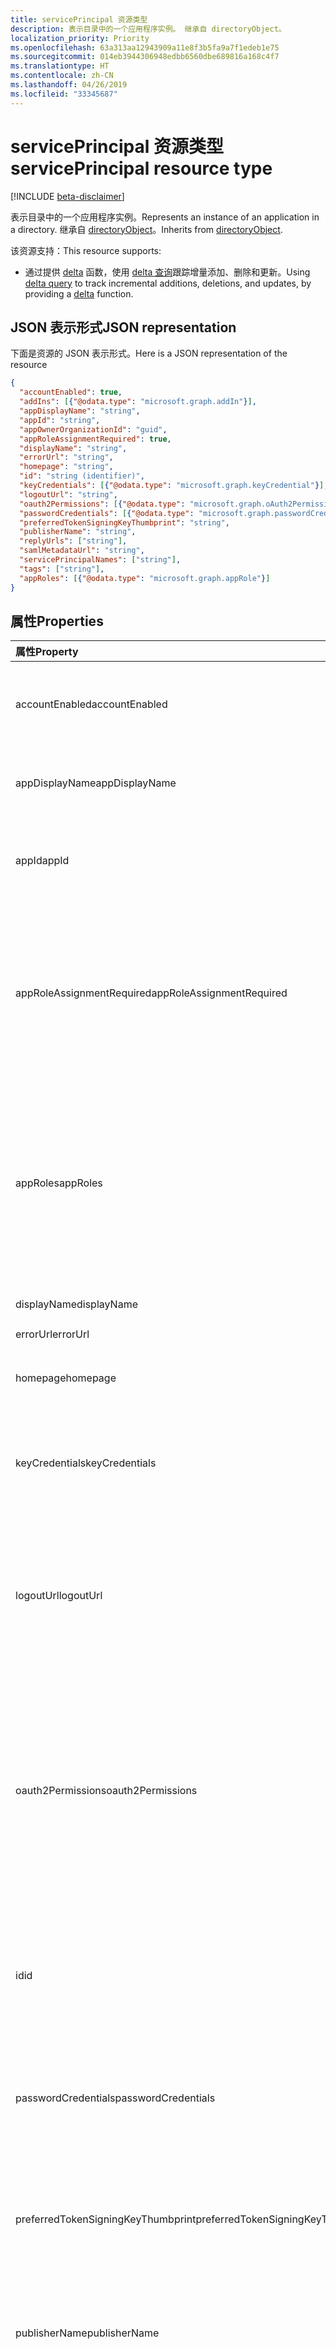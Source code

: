 ```yaml
---
title: servicePrincipal 资源类型
description: 表示目录中的一个应用程序实例。 继承自 directoryObject。
localization_priority: Priority
ms.openlocfilehash: 63a313aa12943909a11e8f3b5fa9a7f1edeb1e75
ms.sourcegitcommit: 014eb3944306948edbb6560dbe689816a168c4f7
ms.translationtype: HT
ms.contentlocale: zh-CN
ms.lasthandoff: 04/26/2019
ms.locfileid: "33345687"
---
```

# <a name="serviceprincipal-resource-type"></a><span data-ttu-id="86e89-104">servicePrincipal 资源类型</span><span class="sxs-lookup"><span data-stu-id="86e89-104">servicePrincipal resource type</span></span>

[!INCLUDE [beta-disclaimer](../../includes/beta-disclaimer.md)]

<span data-ttu-id="86e89-105">表示目录中的一个应用程序实例。</span><span class="sxs-lookup"><span data-stu-id="86e89-105">Represents an instance of an application in a directory.</span></span> <span data-ttu-id="86e89-106">继承自 [directoryObject](directoryobject.md)。</span><span class="sxs-lookup"><span data-stu-id="86e89-106">Inherits from [directoryObject](directoryobject.md).</span></span>

<span data-ttu-id="86e89-107">该资源支持：</span><span class="sxs-lookup"><span data-stu-id="86e89-107">This resource supports:</span></span>

- <span data-ttu-id="86e89-108">通过提供 [delta](../api/serviceprincipal-delta.md) 函数，使用 [delta 查询](/graph/delta-query-overview)跟踪增量添加、删除和更新。</span><span class="sxs-lookup"><span data-stu-id="86e89-108">Using [delta query](/graph/delta-query-overview) to track incremental additions, deletions, and updates, by providing a [delta](../api/serviceprincipal-delta.md) function.</span></span>

## <a name="json-representation"></a><span data-ttu-id="86e89-109">JSON 表示形式</span><span class="sxs-lookup"><span data-stu-id="86e89-109">JSON representation</span></span>
<span data-ttu-id="86e89-110">下面是资源的 JSON 表示形式。</span><span class="sxs-lookup"><span data-stu-id="86e89-110">Here is a JSON representation of the resource</span></span>

<!-- {
  "blockType": "resource",
  "optionalProperties": [
    "appRoleAssignedTo",
    "appRoleAssignments",
    "createdObjects",
    "createdOnBehalfOf",
    "memberOf",
    "oauth2PermissionGrants",
    "ownedObjects",
    "owners"
  ],
  "keyProperty": "id",
  "@odata.type": "microsoft.graph.servicePrincipal"
}-->

```json
{
  "accountEnabled": true,
  "addIns": [{"@odata.type": "microsoft.graph.addIn"}],
  "appDisplayName": "string",
  "appId": "string",
  "appOwnerOrganizationId": "guid",
  "appRoleAssignmentRequired": true,
  "displayName": "string",
  "errorUrl": "string",
  "homepage": "string",
  "id": "string (identifier)",
  "keyCredentials": [{"@odata.type": "microsoft.graph.keyCredential"}],
  "logoutUrl": "string",
  "oauth2Permissions": [{"@odata.type": "microsoft.graph.oAuth2Permission"}],
  "passwordCredentials": [{"@odata.type": "microsoft.graph.passwordCredential"}],
  "preferredTokenSigningKeyThumbprint": "string",
  "publisherName": "string",
  "replyUrls": ["string"],
  "samlMetadataUrl": "string",
  "servicePrincipalNames": ["string"],
  "tags": ["string"],
  "appRoles": [{"@odata.type": "microsoft.graph.appRole"}]
}

```
## <a name="properties"></a><span data-ttu-id="86e89-111">属性</span><span class="sxs-lookup"><span data-stu-id="86e89-111">Properties</span></span>
| <span data-ttu-id="86e89-112">属性</span><span class="sxs-lookup"><span data-stu-id="86e89-112">Property</span></span>     | <span data-ttu-id="86e89-113">类型</span><span class="sxs-lookup"><span data-stu-id="86e89-113">Type</span></span> |<span data-ttu-id="86e89-114">说明</span><span class="sxs-lookup"><span data-stu-id="86e89-114">Description</span></span>|
|:---------------|:--------|:----------|
|<span data-ttu-id="86e89-115">accountEnabled</span><span class="sxs-lookup"><span data-stu-id="86e89-115">accountEnabled</span></span>|<span data-ttu-id="86e89-116">Boolean</span><span class="sxs-lookup"><span data-stu-id="86e89-116">Boolean</span></span>| <span data-ttu-id="86e89-117">如果服务主体帐户已启用，则为 **true**；否则，为 **false**。</span><span class="sxs-lookup"><span data-stu-id="86e89-117">**true** if the service principal account is enabled; otherwise, **false**.</span></span>            |
|<span data-ttu-id="86e89-118">appDisplayName</span><span class="sxs-lookup"><span data-stu-id="86e89-118">appDisplayName</span></span>|<span data-ttu-id="86e89-119">String</span><span class="sxs-lookup"><span data-stu-id="86e89-119">String</span></span>|<span data-ttu-id="86e89-120">关联应用程序公开的显示名称。</span><span class="sxs-lookup"><span data-stu-id="86e89-120">The display name exposed by the associated application.</span></span>|
|<span data-ttu-id="86e89-121">appId</span><span class="sxs-lookup"><span data-stu-id="86e89-121">appId</span></span>|<span data-ttu-id="86e89-122">String</span><span class="sxs-lookup"><span data-stu-id="86e89-122">String</span></span>|<span data-ttu-id="86e89-123">关联应用程序的唯一标识符（其 **appId** 属性）。</span><span class="sxs-lookup"><span data-stu-id="86e89-123">The unique identifier for the associated application (its **appId** property).</span></span>|
|<span data-ttu-id="86e89-124">appRoleAssignmentRequired</span><span class="sxs-lookup"><span data-stu-id="86e89-124">appRoleAssignmentRequired</span></span>|<span data-ttu-id="86e89-125">Boolean</span><span class="sxs-lookup"><span data-stu-id="86e89-125">Boolean</span></span>|<span data-ttu-id="86e89-126">指定在 Azure AD 在向应用程序签发用户或访问令牌之前用户或组是否需要 **appRoleAssignment**。</span><span class="sxs-lookup"><span data-stu-id="86e89-126">Specifies whether an **appRoleAssignment** to a user or group is required before Azure AD will issue a user or access token to the application.</span></span> <span data-ttu-id="86e89-127">不可为空。</span><span class="sxs-lookup"><span data-stu-id="86e89-127">Not nullable.</span></span> |
|<span data-ttu-id="86e89-128">appRoles</span><span class="sxs-lookup"><span data-stu-id="86e89-128">appRoles</span></span>|<span data-ttu-id="86e89-129">[appRole](approle.md) 集合</span><span class="sxs-lookup"><span data-stu-id="86e89-129">[appRole](approle.md) collection</span></span>|<span data-ttu-id="86e89-130">关联应用程序公开的应用程序角色。</span><span class="sxs-lookup"><span data-stu-id="86e89-130">The application roles exposed by the associated application.</span></span> <span data-ttu-id="86e89-131">有关详细信息，请参阅[应用程序](application.md)实体上的 **appRoles** 属性定义。</span><span class="sxs-lookup"><span data-stu-id="86e89-131">For more information see the **appRoles** property definition on the [application](application.md) entity.</span></span> <span data-ttu-id="86e89-132">不可为空。</span><span class="sxs-lookup"><span data-stu-id="86e89-132">Not nullable.</span></span> |
|<span data-ttu-id="86e89-133">displayName</span><span class="sxs-lookup"><span data-stu-id="86e89-133">displayName</span></span>|<span data-ttu-id="86e89-134">String</span><span class="sxs-lookup"><span data-stu-id="86e89-134">String</span></span>|<span data-ttu-id="86e89-135">服务主体的显示名称。</span><span class="sxs-lookup"><span data-stu-id="86e89-135">The display name for the service principal.</span></span>|
|<span data-ttu-id="86e89-136">errorUrl</span><span class="sxs-lookup"><span data-stu-id="86e89-136">errorUrl</span></span>|<span data-ttu-id="86e89-137">String</span><span class="sxs-lookup"><span data-stu-id="86e89-137">String</span></span>|            |
|<span data-ttu-id="86e89-138">homepage</span><span class="sxs-lookup"><span data-stu-id="86e89-138">homepage</span></span>|<span data-ttu-id="86e89-139">String</span><span class="sxs-lookup"><span data-stu-id="86e89-139">String</span></span>|<span data-ttu-id="86e89-140">关联应用程序的主页的 URL。</span><span class="sxs-lookup"><span data-stu-id="86e89-140">The URL to the homepage of the associated   application.</span></span>|
|<span data-ttu-id="86e89-141">keyCredentials</span><span class="sxs-lookup"><span data-stu-id="86e89-141">keyCredentials</span></span>|<span data-ttu-id="86e89-142">[keyCredential](keycredential.md) 集合</span><span class="sxs-lookup"><span data-stu-id="86e89-142">[keyCredential](keycredential.md) collection</span></span>|<span data-ttu-id="86e89-143">与服务帐户关联的密钥凭据集合。</span><span class="sxs-lookup"><span data-stu-id="86e89-143">The collection of key credentials associated with the service principal.</span></span> <span data-ttu-id="86e89-144">不可为空。</span><span class="sxs-lookup"><span data-stu-id="86e89-144">Not nullable.</span></span>            |
|<span data-ttu-id="86e89-145">logoutUrl</span><span class="sxs-lookup"><span data-stu-id="86e89-145">logoutUrl</span></span>|<span data-ttu-id="86e89-146">String</span><span class="sxs-lookup"><span data-stu-id="86e89-146">String</span></span>| <span data-ttu-id="86e89-147">指定 Microsoft 授权服务使用[正向通道](https://openid.net/specs/openid-connect-frontchannel-1_0.html)、[反向通道](https://openid.net/specs/openid-connect-backchannel-1_0.html)或 SAML 注销协议注销用户时所使用的 URL。</span><span class="sxs-lookup"><span data-stu-id="86e89-147">Specifies the URL that will be used by Microsoft's authorization service to logout an user using [front-channel](https://openid.net/specs/openid-connect-frontchannel-1_0.html), [back-channel](https://openid.net/specs/openid-connect-backchannel-1_0.html) or SAML logout protocols.</span></span>  |
|<span data-ttu-id="86e89-148">oauth2Permissions</span><span class="sxs-lookup"><span data-stu-id="86e89-148">oauth2Permissions</span></span>|<span data-ttu-id="86e89-149">[oAuth2Permission](oauth2permission.md) 集合</span><span class="sxs-lookup"><span data-stu-id="86e89-149">[oAuth2Permission](oauth2permission.md) collection</span></span>|<span data-ttu-id="86e89-150">关联应用程序的 OAuth 2.0 权限。</span><span class="sxs-lookup"><span data-stu-id="86e89-150">The OAuth 2.0 permissions exposed by the associated application.</span></span> <span data-ttu-id="86e89-151">有关详细信息，请参阅[应用程序](application.md)实体上的 **oauth2Permissions** 属性定义。</span><span class="sxs-lookup"><span data-stu-id="86e89-151">For more information see the **oauth2Permissions** property definition on the [application](application.md) entity.</span></span> <span data-ttu-id="86e89-152">不可为空。</span><span class="sxs-lookup"><span data-stu-id="86e89-152">Not nullable.</span></span>            |
|<span data-ttu-id="86e89-153">id</span><span class="sxs-lookup"><span data-stu-id="86e89-153">id</span></span>|<span data-ttu-id="86e89-154">String</span><span class="sxs-lookup"><span data-stu-id="86e89-154">String</span></span>|<span data-ttu-id="86e89-155">服务主体的唯一标识符。</span><span class="sxs-lookup"><span data-stu-id="86e89-155">The unique identifier for the service principal.</span></span> <span data-ttu-id="86e89-156">继承自 [directoryObject](directoryobject.md)。</span><span class="sxs-lookup"><span data-stu-id="86e89-156">Inherited from [directoryObject](directoryobject.md).</span></span> <span data-ttu-id="86e89-157">键。</span><span class="sxs-lookup"><span data-stu-id="86e89-157">Key.</span></span> <span data-ttu-id="86e89-158">不可为 null。</span><span class="sxs-lookup"><span data-stu-id="86e89-158">Not nullable.</span></span> <span data-ttu-id="86e89-159">只读。</span><span class="sxs-lookup"><span data-stu-id="86e89-159">Read-only.</span></span>|
|<span data-ttu-id="86e89-160">passwordCredentials</span><span class="sxs-lookup"><span data-stu-id="86e89-160">passwordCredentials</span></span>|<span data-ttu-id="86e89-161">[passwordCredential](passwordcredential.md) 集合</span><span class="sxs-lookup"><span data-stu-id="86e89-161">[passwordCredential](passwordcredential.md) collection</span></span>|<span data-ttu-id="86e89-162">与服务帐户关联的密码凭据集合。</span><span class="sxs-lookup"><span data-stu-id="86e89-162">The collection of password credentials associated with the service principal.</span></span> <span data-ttu-id="86e89-163">不可为空。</span><span class="sxs-lookup"><span data-stu-id="86e89-163">Not nullable.</span></span> |
|<span data-ttu-id="86e89-164">preferredTokenSigningKeyThumbprint</span><span class="sxs-lookup"><span data-stu-id="86e89-164">preferredTokenSigningKeyThumbprint</span></span>|<span data-ttu-id="86e89-165">String</span><span class="sxs-lookup"><span data-stu-id="86e89-165">String</span></span>|<span data-ttu-id="86e89-166">仅供内部使用。</span><span class="sxs-lookup"><span data-stu-id="86e89-166">Reserved for internal use only.</span></span> <span data-ttu-id="86e89-167">请勿写入属性，否则将依赖该属性。</span><span class="sxs-lookup"><span data-stu-id="86e89-167">Do not write or otherwise rely on this property.</span></span> <span data-ttu-id="86e89-168">可能会在未来版本中删除。</span><span class="sxs-lookup"><span data-stu-id="86e89-168">May be removed in future versions.</span></span> |
|<span data-ttu-id="86e89-169">publisherName</span><span class="sxs-lookup"><span data-stu-id="86e89-169">publisherName</span></span>|<span data-ttu-id="86e89-170">String</span><span class="sxs-lookup"><span data-stu-id="86e89-170">String</span></span>|<span data-ttu-id="86e89-171">在其中指定关联应用程序的租户的显示名称。</span><span class="sxs-lookup"><span data-stu-id="86e89-171">The display name of the tenant in which the associated application is specified.</span></span>|
|<span data-ttu-id="86e89-172">replyUrls</span><span class="sxs-lookup"><span data-stu-id="86e89-172">replyUrls</span></span>|<span data-ttu-id="86e89-173">String 集合</span><span class="sxs-lookup"><span data-stu-id="86e89-173">String collection</span></span>|<span data-ttu-id="86e89-174">向其发送用户令牌以使用关联应用程序登录的 URL，或者为关联应用程序向其发送 OAuth 2.0 authorization 代码和访问令牌的重定向 URL。</span><span class="sxs-lookup"><span data-stu-id="86e89-174">The URLs that user tokens are sent to for sign in with the associated application, or the redirect URIs that OAuth 2.0 authorization codes and access tokens are sent to for the associated application.</span></span> <span data-ttu-id="86e89-175">不可为空。</span><span class="sxs-lookup"><span data-stu-id="86e89-175">Not nullable.</span></span> |
|<span data-ttu-id="86e89-176">samlMetadataUrl</span><span class="sxs-lookup"><span data-stu-id="86e89-176">samlMetadataUrl</span></span>|<span data-ttu-id="86e89-177">String</span><span class="sxs-lookup"><span data-stu-id="86e89-177">String</span></span>| |
|<span data-ttu-id="86e89-178">servicePrincipalNames</span><span class="sxs-lookup"><span data-stu-id="86e89-178">servicePrincipalNames</span></span>|<span data-ttu-id="86e89-179">String 集合</span><span class="sxs-lookup"><span data-stu-id="86e89-179">String collection</span></span>|<span data-ttu-id="86e89-180">标识关联应用程序的 URL。</span><span class="sxs-lookup"><span data-stu-id="86e89-180">The URIs that identify the associated application.</span></span> <span data-ttu-id="86e89-181">有关详细信息，请参阅[应用程序对象和服务主体对象](https://msdn.microsoft.com/library/azure/dn132633.aspx)。多值属性的筛选表达器需要 **any** 运算符。</span><span class="sxs-lookup"><span data-stu-id="86e89-181">For more information see, [Application Objects and Service Principal Objects](https://msdn.microsoft.com/library/azure/dn132633.aspx).The **any** operator is required for filter expressions on multi-valued properties.</span></span>  <span data-ttu-id="86e89-182">不可为空。</span><span class="sxs-lookup"><span data-stu-id="86e89-182">Not nullable.</span></span> |
|<span data-ttu-id="86e89-183">标记</span><span class="sxs-lookup"><span data-stu-id="86e89-183">tags</span></span>|<span data-ttu-id="86e89-184">String 集合</span><span class="sxs-lookup"><span data-stu-id="86e89-184">String collection</span></span>| <span data-ttu-id="86e89-185">不可为空。</span><span class="sxs-lookup"><span data-stu-id="86e89-185">Not nullable.</span></span> |

## <a name="relationships"></a><span data-ttu-id="86e89-186">关系</span><span class="sxs-lookup"><span data-stu-id="86e89-186">Relationships</span></span>
| <span data-ttu-id="86e89-187">关系</span><span class="sxs-lookup"><span data-stu-id="86e89-187">Relationship</span></span> | <span data-ttu-id="86e89-188">类型</span><span class="sxs-lookup"><span data-stu-id="86e89-188">Type</span></span> |<span data-ttu-id="86e89-189">说明</span><span class="sxs-lookup"><span data-stu-id="86e89-189">Description</span></span>|
|:---------------|:--------|:----------|
|<span data-ttu-id="86e89-190">appRoleAssignedTo</span><span class="sxs-lookup"><span data-stu-id="86e89-190">appRoleAssignedTo</span></span>|[<span data-ttu-id="86e89-191">appRoleAssignment</span><span class="sxs-lookup"><span data-stu-id="86e89-191">appRoleAssignment</span></span>](approleassignment.md)|<span data-ttu-id="86e89-192">为此服务主体分配的主体（用户、组和服务主体）。</span><span class="sxs-lookup"><span data-stu-id="86e89-192">Principals (users, groups, and service principals) that are assigned to this service principal.</span></span> <span data-ttu-id="86e89-193">只读。</span><span class="sxs-lookup"><span data-stu-id="86e89-193">Read-only.</span></span>|
|<span data-ttu-id="86e89-194">appRoleAssignments</span><span class="sxs-lookup"><span data-stu-id="86e89-194">appRoleAssignments</span></span>|<span data-ttu-id="86e89-195">[appRoleAssignment](approleassignment.md) 集合</span><span class="sxs-lookup"><span data-stu-id="86e89-195">[appRoleAssignment](approleassignment.md) collection</span></span>|<span data-ttu-id="86e89-196">为服务主体分配的应用程序。</span><span class="sxs-lookup"><span data-stu-id="86e89-196">Applications that the service principal is assigned to.</span></span> <span data-ttu-id="86e89-197">只读。</span><span class="sxs-lookup"><span data-stu-id="86e89-197">Read-only.</span></span> <span data-ttu-id="86e89-198">可为 Null。</span><span class="sxs-lookup"><span data-stu-id="86e89-198">Nullable.</span></span>|
|<span data-ttu-id="86e89-199">createdObjects</span><span class="sxs-lookup"><span data-stu-id="86e89-199">createdObjects</span></span>|<span data-ttu-id="86e89-200">[directoryObject](directoryobject.md) 集合</span><span class="sxs-lookup"><span data-stu-id="86e89-200">[directoryObject](directoryobject.md) collection</span></span>|<span data-ttu-id="86e89-201">此服务主体所创建的目录对象。</span><span class="sxs-lookup"><span data-stu-id="86e89-201">Directory objects created by this service principal.</span></span> <span data-ttu-id="86e89-202">只读。</span><span class="sxs-lookup"><span data-stu-id="86e89-202">Read-only.</span></span> <span data-ttu-id="86e89-203">可为 NULL。</span><span class="sxs-lookup"><span data-stu-id="86e89-203">Nullable.</span></span>|
|<span data-ttu-id="86e89-204">memberOf</span><span class="sxs-lookup"><span data-stu-id="86e89-204">memberOf</span></span>|<span data-ttu-id="86e89-205">[directoryObject](directoryobject.md) 集合</span><span class="sxs-lookup"><span data-stu-id="86e89-205">[directoryObject](directoryobject.md) collection</span></span>|<span data-ttu-id="86e89-206">此服务主体所属的角色。</span><span class="sxs-lookup"><span data-stu-id="86e89-206">Roles that this service principal is a member of.</span></span> <span data-ttu-id="86e89-207">HTTP 方法：GET 只读。</span><span class="sxs-lookup"><span data-stu-id="86e89-207">HTTP Methods: GET Read-only.</span></span> <span data-ttu-id="86e89-208">可为空。</span><span class="sxs-lookup"><span data-stu-id="86e89-208">Nullable.</span></span>|
|<span data-ttu-id="86e89-209">oauth2PermissionGrants</span><span class="sxs-lookup"><span data-stu-id="86e89-209">oauth2PermissionGrants</span></span>|<span data-ttu-id="86e89-210">[oAuth2PermissionGrant](oauth2permissiongrant.md) 集合</span><span class="sxs-lookup"><span data-stu-id="86e89-210">[oAuth2PermissionGrant](oauth2permissiongrant.md) collection</span></span>|<span data-ttu-id="86e89-211">与此服务主体关联的用户模拟授权。</span><span class="sxs-lookup"><span data-stu-id="86e89-211">User impersonation grants associated with this service principal.</span></span> <span data-ttu-id="86e89-212">只读。</span><span class="sxs-lookup"><span data-stu-id="86e89-212">Read-only.</span></span> <span data-ttu-id="86e89-213">可为 Null。</span><span class="sxs-lookup"><span data-stu-id="86e89-213">Nullable.</span></span>|
|<span data-ttu-id="86e89-214">ownedObjects</span><span class="sxs-lookup"><span data-stu-id="86e89-214">ownedObjects</span></span>|<span data-ttu-id="86e89-215">[directoryObject](directoryobject.md) 集合</span><span class="sxs-lookup"><span data-stu-id="86e89-215">[directoryObject](directoryobject.md) collection</span></span>|<span data-ttu-id="86e89-216">此服务主体所拥有的目录对象。</span><span class="sxs-lookup"><span data-stu-id="86e89-216">Directory objects that are owned by this service principal.</span></span> <span data-ttu-id="86e89-217">只读。</span><span class="sxs-lookup"><span data-stu-id="86e89-217">Read-only.</span></span> <span data-ttu-id="86e89-218">可为空。</span><span class="sxs-lookup"><span data-stu-id="86e89-218">Nullable.</span></span>|
|<span data-ttu-id="86e89-219">所有者</span><span class="sxs-lookup"><span data-stu-id="86e89-219">owners</span></span>|<span data-ttu-id="86e89-220">[directoryObject](directoryobject.md) 集合</span><span class="sxs-lookup"><span data-stu-id="86e89-220">[directoryObject](directoryobject.md) collection</span></span>|<span data-ttu-id="86e89-221">拥有此服务主体的目录对象。</span><span class="sxs-lookup"><span data-stu-id="86e89-221">Directory objects that are owners of this service principal.</span></span> <span data-ttu-id="86e89-222">所有者是一组允许修改此对象的非管理员用户。</span><span class="sxs-lookup"><span data-stu-id="86e89-222">The owners are a set of non-admin users who are allowed to modify this object.</span></span> <span data-ttu-id="86e89-223">只读。</span><span class="sxs-lookup"><span data-stu-id="86e89-223">Read-only.</span></span> <span data-ttu-id="86e89-224">可为 Null。</span><span class="sxs-lookup"><span data-stu-id="86e89-224">Nullable.</span></span>|
|<span data-ttu-id="86e89-225">policy</span><span class="sxs-lookup"><span data-stu-id="86e89-225">policy</span></span>|<span data-ttu-id="86e89-226">[policy](policy.md) 集合</span><span class="sxs-lookup"><span data-stu-id="86e89-226">[policy](policy.md) collection</span></span>|<span data-ttu-id="86e89-227">为此服务主体分配的策略。</span><span class="sxs-lookup"><span data-stu-id="86e89-227">The policies assigned to this service principal.</span></span>|

## <a name="methods"></a><span data-ttu-id="86e89-228">方法</span><span class="sxs-lookup"><span data-stu-id="86e89-228">Methods</span></span>

| <span data-ttu-id="86e89-229">方法</span><span class="sxs-lookup"><span data-stu-id="86e89-229">Method</span></span>       | <span data-ttu-id="86e89-230">返回类型</span><span class="sxs-lookup"><span data-stu-id="86e89-230">Return Type</span></span>  |<span data-ttu-id="86e89-231">说明</span><span class="sxs-lookup"><span data-stu-id="86e89-231">Description</span></span>|
|:---------------|:--------|:----------|
|[<span data-ttu-id="86e89-232">Get servicePrincipal</span><span class="sxs-lookup"><span data-stu-id="86e89-232">Get servicePrincipal</span></span>](../api/serviceprincipal-get.md) | [<span data-ttu-id="86e89-233">servicePrincipal</span><span class="sxs-lookup"><span data-stu-id="86e89-233">servicePrincipal</span></span>](serviceprincipal.md) |<span data-ttu-id="86e89-234">读取 servicePrincipal 对象的属性和关系。</span><span class="sxs-lookup"><span data-stu-id="86e89-234">Read properties and relationships of servicePrincipal object.</span></span>|
|[<span data-ttu-id="86e89-235">列出 servicePrincipals</span><span class="sxs-lookup"><span data-stu-id="86e89-235">List servicePrincipals</span></span>](../api/serviceprincipal-list.md) | <span data-ttu-id="86e89-236">[servicePrincipal](serviceprincipal.md) 集合</span><span class="sxs-lookup"><span data-stu-id="86e89-236">[servicePrincipal](serviceprincipal.md) collection</span></span> | <span data-ttu-id="86e89-237">检索 servicePrincipal 对象列表。</span><span class="sxs-lookup"><span data-stu-id="86e89-237">Retrieve a list of servicePrincipal objects.</span></span> |
|[<span data-ttu-id="86e89-238">创建 appRoleAssignment</span><span class="sxs-lookup"><span data-stu-id="86e89-238">Create appRoleAssignment</span></span>](../api/serviceprincipal-post-approleassignments.md) |[<span data-ttu-id="86e89-239">appRoleAssignment</span><span class="sxs-lookup"><span data-stu-id="86e89-239">appRoleAssignment</span></span>](approleassignment.md)| <span data-ttu-id="86e89-240">通过发布至 appRoleAssignments 集合创建新的 appRoleAssignment。</span><span class="sxs-lookup"><span data-stu-id="86e89-240">Create a new appRoleAssignment by posting to the appRoleAssignments collection.</span></span>|
|[<span data-ttu-id="86e89-241">列出 appRoleAssignments</span><span class="sxs-lookup"><span data-stu-id="86e89-241">List appRoleAssignments</span></span>](../api/serviceprincipal-list-approleassignments.md) |<span data-ttu-id="86e89-242">[appRoleAssignment](approleassignment.md) 集合</span><span class="sxs-lookup"><span data-stu-id="86e89-242">[appRoleAssignment](approleassignment.md) collection</span></span>| <span data-ttu-id="86e89-243">获取 appRoleAssignment 对象集合。</span><span class="sxs-lookup"><span data-stu-id="86e89-243">Get a appRoleAssignment object collection.</span></span>|
|[<span data-ttu-id="86e89-244">列出 createdObjects</span><span class="sxs-lookup"><span data-stu-id="86e89-244">List createdObjects</span></span>](../api/serviceprincipal-list-createdobjects.md) |<span data-ttu-id="86e89-245">[directoryObject](directoryobject.md) 集合</span><span class="sxs-lookup"><span data-stu-id="86e89-245">[directoryObject](directoryobject.md) collection</span></span>| <span data-ttu-id="86e89-246">获取 createdObject 对象集合。</span><span class="sxs-lookup"><span data-stu-id="86e89-246">Get a createdObject object collection.</span></span>|
|[<span data-ttu-id="86e89-247">列出 memberOf</span><span class="sxs-lookup"><span data-stu-id="86e89-247">List memberOf</span></span>](../api/serviceprincipal-list-memberof.md) |<span data-ttu-id="86e89-248">[directoryObject](directoryobject.md) 集合</span><span class="sxs-lookup"><span data-stu-id="86e89-248">[directoryObject](directoryobject.md) collection</span></span>| <span data-ttu-id="86e89-249">从 memberOf 导航属性中获取此服务主体是其直接成员的组。</span><span class="sxs-lookup"><span data-stu-id="86e89-249">Get the groups that this service principal is a direct member of from the memberOf navigation property.</span></span>|
|[<span data-ttu-id="86e89-250">列出 transitive memberOf</span><span class="sxs-lookup"><span data-stu-id="86e89-250">List transitive memberOf</span></span>](../api/serviceprincipal-list-transitivememberof.md) |<span data-ttu-id="86e89-251">[directoryObject](directoryobject.md) 集合</span><span class="sxs-lookup"><span data-stu-id="86e89-251">[directoryObject](directoryobject.md) collection</span></span>| <span data-ttu-id="86e89-252">列出此服务主体所属的组。</span><span class="sxs-lookup"><span data-stu-id="86e89-252">List the groups that this service principal is a member of.</span></span> <span data-ttu-id="86e89-253">此操作是可传递的，并包括此服务主体以嵌套方式所属的组。</span><span class="sxs-lookup"><span data-stu-id="86e89-253">This operation is transitive and includes the groups that this service principal is a nested member of.</span></span> |
|[<span data-ttu-id="86e89-254">列出已分配策略</span><span class="sxs-lookup"><span data-stu-id="86e89-254">List assigned policies</span></span>](../api/policy-list-assigned.md)| <span data-ttu-id="86e89-255">[policy](policy.md) 集合</span><span class="sxs-lookup"><span data-stu-id="86e89-255">[policy](policy.md) collection</span></span>| <span data-ttu-id="86e89-256">获取已分配至此对象的所有策略。</span><span class="sxs-lookup"><span data-stu-id="86e89-256">Get all policies assigned to this object.</span></span>|
|[<span data-ttu-id="86e89-257">List oauth2PermissionGrants</span><span class="sxs-lookup"><span data-stu-id="86e89-257">List oauth2PermissionGrants</span></span>](../api/serviceprincipal-list-oauth2permissiongrants.md) |<span data-ttu-id="86e89-258">[oAuth2PermissionGrant](oauth2permissiongrant.md) 集合</span><span class="sxs-lookup"><span data-stu-id="86e89-258">[oAuth2PermissionGrant](oauth2permissiongrant.md) collection</span></span>| <span data-ttu-id="86e89-259">获取 oAuth2PermissionGrant 对象集合。</span><span class="sxs-lookup"><span data-stu-id="86e89-259">Get a oAuth2PermissionGrant object collection.</span></span>|
|[<span data-ttu-id="86e89-260">列出 ownedObjects</span><span class="sxs-lookup"><span data-stu-id="86e89-260">List ownedObjects</span></span>](../api/serviceprincipal-list-ownedobjects.md) |<span data-ttu-id="86e89-261">[directoryObject](directoryobject.md) 集合</span><span class="sxs-lookup"><span data-stu-id="86e89-261">[directoryObject](directoryobject.md) collection</span></span>| <span data-ttu-id="86e89-262">获取 ownedObject 对象集合。</span><span class="sxs-lookup"><span data-stu-id="86e89-262">Get a ownedObject object collection.</span></span>|
|[<span data-ttu-id="86e89-263">添加所有者</span><span class="sxs-lookup"><span data-stu-id="86e89-263">Add owner</span></span>](../api/serviceprincipal-post-owners.md) |[<span data-ttu-id="86e89-264">directoryObject</span><span class="sxs-lookup"><span data-stu-id="86e89-264">directoryObject</span></span>](directoryobject.md)| <span data-ttu-id="86e89-265">通过发布到所有者集合创建新的所有者。</span><span class="sxs-lookup"><span data-stu-id="86e89-265">Create a new owner by posting to the owners collection.</span></span>|
|[<span data-ttu-id="86e89-266">列出所有者</span><span class="sxs-lookup"><span data-stu-id="86e89-266">List owners</span></span>](../api/serviceprincipal-list-owners.md) |<span data-ttu-id="86e89-267">[directoryObject](directoryobject.md) 集合</span><span class="sxs-lookup"><span data-stu-id="86e89-267">[directoryObject](directoryobject.md) collection</span></span>| <span data-ttu-id="86e89-268">获取所有者对象集合。</span><span class="sxs-lookup"><span data-stu-id="86e89-268">Get a owner object collection.</span></span>|
|[<span data-ttu-id="86e89-269">更新</span><span class="sxs-lookup"><span data-stu-id="86e89-269">Update</span></span>](../api/serviceprincipal-update.md) | [<span data-ttu-id="86e89-270">servicePrincipal</span><span class="sxs-lookup"><span data-stu-id="86e89-270">servicePrincipal</span></span>](serviceprincipal.md)  |<span data-ttu-id="86e89-271">更新 servicePrincipal 对象。</span><span class="sxs-lookup"><span data-stu-id="86e89-271">Update servicePrincipal object.</span></span> |
|[<span data-ttu-id="86e89-272">删除</span><span class="sxs-lookup"><span data-stu-id="86e89-272">Delete</span></span>](../api/serviceprincipal-delete.md) | <span data-ttu-id="86e89-273">无</span><span class="sxs-lookup"><span data-stu-id="86e89-273">None</span></span> |<span data-ttu-id="86e89-274">删除 servicePrincipal 对象。</span><span class="sxs-lookup"><span data-stu-id="86e89-274">Delete servicePrincipal object.</span></span> |
|[<span data-ttu-id="86e89-275">checkMemberGroups</span><span class="sxs-lookup"><span data-stu-id="86e89-275">checkMemberGroups</span></span>](../api/serviceprincipal-checkmembergroups.md)|<span data-ttu-id="86e89-276">String 集合</span><span class="sxs-lookup"><span data-stu-id="86e89-276">String collection</span></span>||
|[<span data-ttu-id="86e89-277">getMemberGroups</span><span class="sxs-lookup"><span data-stu-id="86e89-277">getMemberGroups</span></span>](../api/serviceprincipal-getmembergroups.md)|<span data-ttu-id="86e89-278">String 集合</span><span class="sxs-lookup"><span data-stu-id="86e89-278">String collection</span></span>||
|[<span data-ttu-id="86e89-279">getMemberObjects</span><span class="sxs-lookup"><span data-stu-id="86e89-279">getMemberObjects</span></span>](../api/serviceprincipal-getmemberobjects.md)|<span data-ttu-id="86e89-280">String 集合</span><span class="sxs-lookup"><span data-stu-id="86e89-280">String collection</span></span>||
|[<span data-ttu-id="86e89-281">delta</span><span class="sxs-lookup"><span data-stu-id="86e89-281">delta</span></span>](../api/serviceprincipal-delta.md)|<span data-ttu-id="86e89-282">servicePrincipal 集合</span><span class="sxs-lookup"><span data-stu-id="86e89-282">servicePrincipal collection</span></span>| <span data-ttu-id="86e89-283">获取服务主体的增量更改。</span><span class="sxs-lookup"><span data-stu-id="86e89-283">Get incremental changes for service principals.</span></span> |

<!-- uuid: 8fcb5dbc-d5aa-4681-8e31-b001d5168d79
2015-10-25 14:57:30 UTC -->
<!--
{
  "type": "#page.annotation",
  "description": "servicePrincipal resource",
  "keywords": "",
  "section": "documentation",
  "tocPath": "",
  "suppressions": []
}
-->
